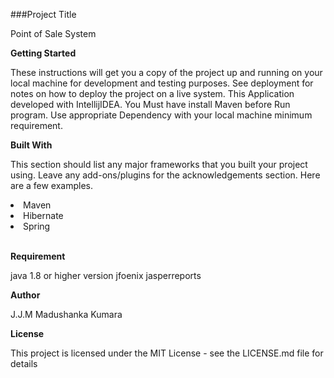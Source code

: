 ###Project Title

Point of Sale System

**Getting Started**

These instructions will get you a copy of the project up and running on your local machine for development and testing purposes. See deployment for notes on how to deploy the project on a live system.
This Application developed with IntellijIDEA.
You Must have install Maven before Run program.
Use appropriate Dependency with your local machine minimum requirement.

**Built With**

This section should list any major frameworks that you built your project using. Leave any add-ons/plugins for the acknowledgements section. Here are a few examples.

<li>Maven</li>
<li>Hibernate</li>
<li>Spring</li>
<br>

**Requirement**

java 1.8 or higher version
jfoenix
jasperreports


**Author**

J.J.M Madushanka Kumara

**License**

This project is licensed under the MIT License - see the LICENSE.md file for details

